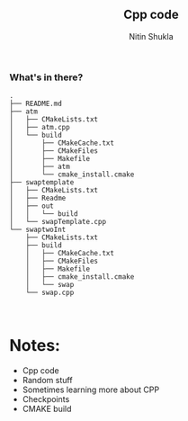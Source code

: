 <p align="center">

 </p>
 
 <h2 align="center"> Cpp code </h2>

<p align="center"> Nitin Shukla </p>
  


<br>

### What's in there?

```
.
├── README.md
├── atm
│   ├── CMakeLists.txt
│   ├── atm.cpp
│   └── build
│       ├── CMakeCache.txt
│       ├── CMakeFiles
│       ├── Makefile
│       ├── atm
│       └── cmake_install.cmake
├── swaptemplate
│   ├── CMakeLists.txt
│   ├── Readme
│   ├── out
│   │   └── build
│   └── swapTemplate.cpp
└── swaptwoInt
    ├── CMakeLists.txt
    ├── build
    │   ├── CMakeCache.txt
    │   ├── CMakeFiles
    │   ├── Makefile
    │   ├── cmake_install.cmake
    │   └── swap
    └── swap.cpp

```

<br>


# Notes:

  - Cpp code 
  - Random stuff
  - Sometimes learning more about CPP
  - Checkpoints
  - CMAKE build 


